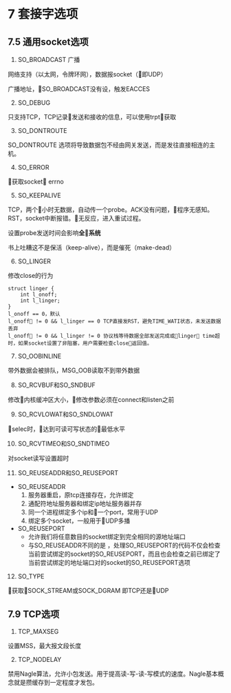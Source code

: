 # 7 套接字选项

## 7.5 通用socket选项

1. SO_BROADCAST 广播

网络支持（以太网，令牌环网），数据报socket（即UDP）

广播地址，SO_BROADCAST没有设，触发EACCES

2. SO_DEBUG

只支持TCP，TCP记录发送和接收的信息，可以使用trpt获取

3. SO_DONTROUTE

SO_DONTROUTE 选项将导致数据包不经由网关发送，而是发往直接相连的主机。

4. SO_ERROR

获取socket errno

5. SO_KEEPALIVE

TCP，两个小时无数据，自动传一个probe。ACK没有问题，程序无感知。RST，socket中断报错。无反应，进入重试过程。

设置probe发送时间会影响**全系统**

书上吐糟这不是保活（keep-alive），而是催死（make-dead）

6. SO_LINGER

修改close的行为

    struct linger {
        int l_onoff;
        int l_linger;
    }
    l_onoff == 0，默认
    l_onoff != 0 && l_linger == 0 TCP直接发RST，避免TIME_WATI状态，未发送数据丢弃
    l_onoff != 0 && l_linger != 0 协议栈等待数据全部发送完成或linger time超时，如果socket设置了非阻塞，用户需要检查close返回值。

7. SO_OOBINLINE

带外数据会被排队，MSG_OOB读取不到带外数据

8. SO_RCVBUF和SO_SNDBUF

修改内核缓冲区大小，修改参数必须在connect和listen之前

9. SO_RCVLOWAT和SO_SNDLOWAT

selec时，达到可读可写状态的最低水平

10. SO_RCVTIMEO和SO_SNDTIMEO

对socket读写设置超时

11. SO_REUSEADDR和SO_REUSEPORT

- SO_REUSEADDR 
    1. 服务器重启，原tcp连接存在，允许绑定
    2. 通配符地址服务器和绑定ip地址服务器并存
    3. 同一个进程绑定多个ip和一个port，常用于UDP
    4. 绑定多个socket，一般用于UDP多播
- SO_REUSEPORT 
    - 允许我们将任意数目的socket绑定到完全相同的源地址端口
    - 与SO_REUSEADDR不同的是 ，处理SO_REUSEPORT的代码不仅会检查当前尝试绑定的socket的SO_REUSEPORT，而且也会检查之前已绑定了当前尝试绑定的地址端口对的socket的SO_REUSEPORT选项

12. SO_TYPE

获取SOCK_STREAM或SOCK_DGRAM 即TCP还是UDP

## 7.9 TCP选项

1. TCP_MAXSEG

设置MSS，最大报文段长度

2. TCP_NODELAY

禁用Nagle算法，允许小包发送。用于提高读-写-读-写模式的速度。Nagle基本概念就是攒缓存到一定程度才发包。

